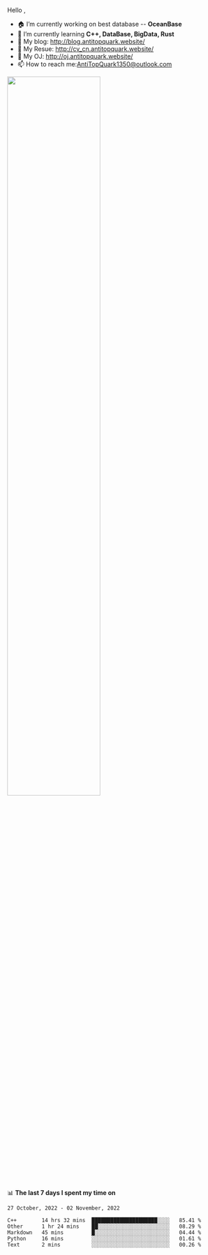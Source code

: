 
Hello , 

- 🏠 I’m currently working on best database -- **OceanBase**
- 🌱 I’m currently learning **C++, DataBase, BigData, Rust**
- 🔭 My blog:   http://blog.antitopquark.website/ 
- 👦 My Resue:  http://cv_cn.antitopquark.website/
- 🚉 My OJ:     http://oj.antitopquark.website/
- 📫 How to reach me:AntiTopQuark1350@outlook.com


<img width="65%" src="https://github-readme-stats.vercel.app/api?username=AntiTopQuark&show_icons=true&count_private=true&hide=prs&theme=default_repocard">


📊 **The last 7 days I spent my time on** 

<!--START_SECTION:waka-->
```text
27 October, 2022 - 02 November, 2022

C++        14 hrs 32 mins  █████████████████████░░░░   85.41 % 
Other      1 hr 24 mins    ██░░░░░░░░░░░░░░░░░░░░░░░   08.29 % 
Markdown   45 mins         █░░░░░░░░░░░░░░░░░░░░░░░░   04.44 % 
Python     16 mins         ░░░░░░░░░░░░░░░░░░░░░░░░░   01.61 % 
Text       2 mins          ░░░░░░░░░░░░░░░░░░░░░░░░░   00.26 %
```
<!--END_SECTION:waka-->


